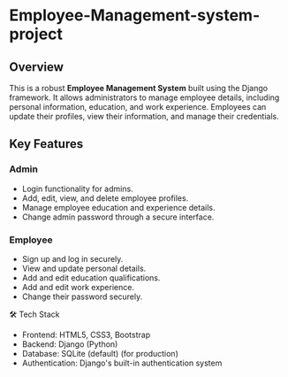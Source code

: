 # Employee-Management-system-project

## Overview
This is a robust **Employee Management System** built using the Django framework. It allows administrators to manage employee details, including personal information, education, and work experience. Employees can update their profiles, view their information, and manage their credentials.

## Key Features
### Admin
- Login functionality for admins.
- Add, edit, view, and delete employee profiles.
- Manage employee education and experience details.
- Change admin password through a secure interface.

### Employee
- Sign up and log in securely.
- View and update personal details.
- Add and edit education qualifications.
- Add and edit work experience.
- Change their password securely.


🛠️ Tech Stack
- Frontend: HTML5, CSS3, Bootstrap
- Backend: Django (Python)
- Database: SQLite (default) (for production)
- Authentication: Django's built-in authentication system

